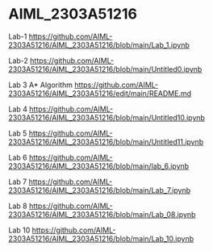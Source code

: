# AIML_2303A51216
Lab-1 
https://github.com/AIML-2303A51216/AIML_2303A51216/blob/main/Lab_1.ipynb

Lab-2
https://github.com/AIML-2303A51216/AIML_2303A51216/blob/main/Untitled0.ipynb

Lab 3 
A* Algorithm  https://github.com/AIML-2303A51216/AIML_2303A51216/edit/main/README.md

Lab 4
https://github.com/AIML-2303A51216/AIML_2303A51216/blob/main/Untitled10.ipynb

Lab 5
https://github.com/AIML-2303A51216/AIML_2303A51216/blob/main/Untitled11.ipynb

Lab 6
https://github.com/AIML-2303A51216/AIML_2303A51216/blob/main/lab_6.ipynb

Lab 7
https://github.com/AIML-2303A51216/AIML_2303A51216/blob/main/Lab_7.ipynb

Lab 8
https://github.com/AIML-2303A51216/AIML_2303A51216/blob/main/Lab_08.ipynb

Lab 10
https://github.com/AIML-2303A51216/AIML_2303A51216/blob/main/Lab_10.ipynb
